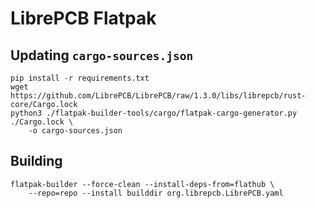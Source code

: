 # LibrePCB Flatpak

## Updating `cargo-sources.json`

    pip install -r requirements.txt
    wget https://github.com/LibrePCB/LibrePCB/raw/1.3.0/libs/librepcb/rust-core/Cargo.lock
    python3 ./flatpak-builder-tools/cargo/flatpak-cargo-generator.py ./Cargo.lock \
        -o cargo-sources.json

## Building

    flatpak-builder --force-clean --install-deps-from=flathub \
        --repo=repo --install builddir org.librepcb.LibrePCB.yaml
